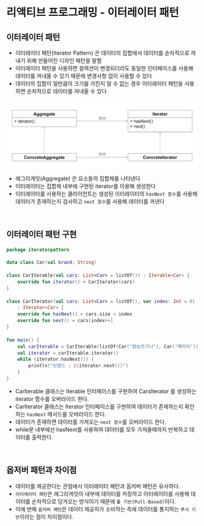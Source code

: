 # 리액티브 프로그래밍 - 이터레이터 패턴

## 이터레이터 패턴

- 이터레이터 패턴(Iterator Pattern) 은 데이터의 집합에서 데이터를 순차적으로 꺼내기 위해 만들어진 디자인 패턴을 말함
- 이터레이터 패턴을 사용하면 컬렉션이 변경되더라도 동일한 인터페이스를 사용해 데이터를 꺼내올 수 있기 때문에 변경사항 없이 사용할 수 있다
- 데이터의 집합이 얼만큼의 크기를 가진지 알 수 없는 경우 이터레이터 패턴을 사용하면 순차적으로 데이터를 꺼내올 수 있다

![webflux_002_iterator.png](../image/webflux_002_1.png)

- 애그리게잇(Aggregate) 은 요소들의 집합체를 나타낸다
- 이터레이터는 집합체 내부에 구현된 iterator를 이용해 생성한다
- 이터레이터를 사용하는 클라이언트는 생성된 이터레이터의 `hasNext 함수`를 사용해 데이터가 존재하는지 검사하고 `next 함수`를 사용해 데이터를 꺼낸다

<br/>

## 이터레이터 패턴 구현

```kotlin
package iteratorpattern

data class Car(val brand: String)

class CarIterable(val cars: List<Car> = listOf()) : Iterable<Car> {
    override fun iterator() = CarIterator(cars)
}

class CarIterator(val cars: List<Car> = listOf(), var index: Int = 0)
    : Iterator<Car> {
    override fun hasNext() = cars.size > index
    override fun next() = cars[index++]
}

fun main() {
    val carIterable = CarIterable(listOf(Car("람보르기니"), Car("페라리")))
    val iterator = carIterable.iterator()
    while (iterator.hasNext()) {
        println("브랜드 : ${iterator.next()}")
    }
}
```

- CarIterable 클래스는 Iterable 인터페이스를 구현하여 CarsIterator 를 생성하는 iterator 함수를 오버라이드 한다.
- CarIterator 클래스는 Iterator 인터페이스를 구현하여 데이터가 존재하는지 확인하는 `hasNext` 메서드를 오버라이드 한다.
- 데이터가 존재하면 데이터를 가져오는 `next 함수`를 오버라이드 한다.
- while문 내부에선 hasNext를 사용하여 데이터를 모두 가져올때까지 반복하고 데이터를 출력한다.

<br/>

## 옵저버 패턴과 차이점

- 데이터를 제공한다는 관점에서 이터레이터 패턴과 옵저버 패턴은 유사하다.
- `이터레이터 패턴`은 에그리게잇이 내부에 데이터를 저장하고 이터레이터를 사용해 데이터를 순차적으로 당겨오는 방식이기 때문에 `풀 기반(Pull-Based)`이다.
- 이에 반해 `옵저버 패턴`은 데이터 제공자가 소비하는 측에 데이터를 통지하는 `푸시 기반`이라는 점이 차이점이다.


